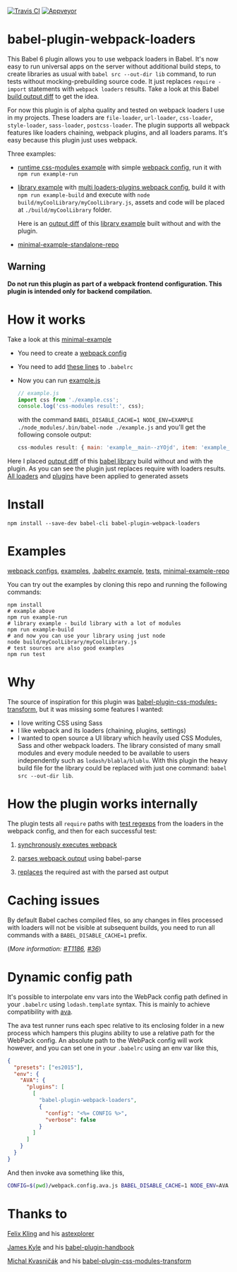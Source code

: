 [![Travis CI](https://travis-ci.org/istarkov/babel-plugin-webpack-loaders.svg?branch=master)](https://travis-ci.org/istarkov/babel-plugin-webpack-loaders)
[![Appveyor](https://ci.appveyor.com/api/projects/status/r4rctajjme24wl0q?svg=true)](https://ci.appveyor.com/project/istarkov/babel-plugin-webpack-loaders)

# babel-plugin-webpack-loaders

This Babel 6 plugin allows you to use webpack loaders in Babel.
It's now easy to run universal apps on the server without additional build steps, to create libraries as usual with `babel src --out-dir lib` command, to run tests without mocking-prebuilding source code.
It just replaces `require - import` statements with `webpack loaders` results. Take a look at this Babel [build output  diff](https://github.com/istarkov/babel-plugin-webpack-loaders/commit/2a7a6d1e61ea3d052b34afd5c3abc46f075d277c#diff-4) to get the idea.

For now this plugin is of alpha quality and tested on webpack loaders I use in my projects.
These loaders are `file-loader`, `url-loader`, `css-loader`, `style-loader`, `sass-loader`, `postcss-loader`.
The plugin supports all webpack features like loaders chaining, webpack plugins, and all loaders params. It's easy because this plugin just uses webpack.

Three examples:

- [runtime css-modules example](https://github.com/istarkov/babel-plugin-webpack-loaders/blob/master/examples/runExample/run.js) with simple [webpack config](https://github.com/istarkov/babel-plugin-webpack-loaders/blob/master/examples_webpack_configs/run.webpack.config.js),
run it with `npm run example-run`

- [library example](https://github.com/istarkov/babel-plugin-webpack-loaders/blob/master/examples/myCoolLibrary/myCoolLibrary.js) with [multi loaders-plugins webpack config](https://github.com/istarkov/babel-plugin-webpack-loaders/blob/master/examples_webpack_configs/lib.webpack.config.js),
build it with `npm run example-build` and execute with `node build/myCoolLibrary/myCoolLibrary.js`, assets and code will be placed at `./build/myCoolLibrary` folder.

  Here is an [output diff](https://github.com/istarkov/babel-plugin-webpack-loaders/commit/2a7a6d1e61ea3d052b34afd5c3abc46f075d277c#diff-4) of this [library example](https://github.com/istarkov/babel-plugin-webpack-loaders/blob/master/examples/myCoolLibrary/myCoolLibrary.js) built without and with the plugin.

- [minimal-example-standalone-repo](https://github.com/istarkov/minimal-example-for-babel-plugin-webpack-loaders)

## Warning

**Do not run this plugin as part of a webpack frontend configuration. This plugin is intended only for backend compilation.**


# How it works

Take a look at this [minimal-example](https://github.com/istarkov/minimal-example-for-babel-plugin-webpack-loaders)

- You need to create a [webpack config](https://github.com/istarkov/minimal-example-for-babel-plugin-webpack-loaders/blob/master/webpack.config.js)

- You need to add [these lines](https://github.com/istarkov/minimal-example-for-babel-plugin-webpack-loaders/blob/master/.babelrc#L1-L16) to `.babelrc`

- Now you can run [example.js](https://github.com/istarkov/minimal-example-for-babel-plugin-webpack-loaders/blob/master/example.js)

  ```javascript
  // example.js
  import css from './example.css';
  console.log('css-modules result:', css);
  ```

  with the command `BABEL_DISABLE_CACHE=1 NODE_ENV=EXAMPLE ./node_modules/.bin/babel-node ./example.js` and you'll get the following console output:

  ```javascript
  css-modules result: { main: 'example__main--zYOjd', item: 'example__item--W9XoN' }
  ```

Here I placed [output diff](https://github.com/istarkov/babel-plugin-webpack-loaders/commit/2a7a6d1e61ea3d052b34afd5c3abc46f075d277c#diff-4)
of this [babel library](https://github.com/istarkov/babel-plugin-webpack-loaders/blob/master/examples/myCoolLibrary/myCoolLibrary.js) build without and with the plugin.
As you can see the plugin just replaces require with loaders results. [All loaders](https://github.com/istarkov/babel-plugin-webpack-loaders/blob/example-output/build/myCoolLibrary/assets/myCoolStyle.css#L12) and [plugins](https://github.com/istarkov/babel-plugin-webpack-loaders/blob/example-output/build/myCoolLibrary/assets/myCoolStyle.css#L4) have been applied to generated assets


# Install

```shell
npm install --save-dev babel-cli babel-plugin-webpack-loaders
```

# Examples

[webpack configs](https://github.com/istarkov/babel-plugin-webpack-loaders/tree/master/examples_webpack_configs),
[examples](https://github.com/istarkov/babel-plugin-webpack-loaders/tree/master/examples),
[.babelrc example](https://github.com/istarkov/babel-plugin-webpack-loaders/blob/master/.babelrc),
[tests](https://github.com/istarkov/babel-plugin-webpack-loaders/tree/master/test),
[minimal-example-repo](https://github.com/istarkov/minimal-example-for-babel-plugin-webpack-loaders)

You can try out the examples by cloning this repo and running the following commands:

```shell
npm install
# example above
npm run example-run
# library example - build library with a lot of modules
npm run example-build
# and now you can use your library using just node
node build/myCoolLibrary/myCoolLibrary.js
# test sources are also good examples
npm run test
```

# Why

The source of inspiration for this plugin was [babel-plugin-css-modules-transform](https://github.com/michalkvasnicak/babel-plugin-css-modules-transform), but it was missing some features I wanted:

- I love writing CSS using Sass
- I like webpack and its loaders (chaining, plugins, settings)
- I wanted to open source a UI library which heavily used CSS Modules, Sass and other webpack loaders.
  The library consisted of many small modules and every module needed to be available to users independently such as  `lodash/blabla/blublu`.
  With this plugin the heavy build file for the library could be replaced with just one command: `babel src --out-dir lib`.

# How the plugin works internally

The plugin tests all `require` paths with [test regexps](https://github.com/istarkov/babel-plugin-webpack-loaders/blob/master/src/plugin.js#L91) from the loaders in the webpack config, and then for each successful test:

1. [synchronously executes webpack](https://github.com/istarkov/babel-plugin-webpack-loaders/blob/master/src/runWebPackSync.js#L15-L16)

2. [parses webpack output](https://github.com/istarkov/babel-plugin-webpack-loaders/blob/master/src/plugin.js#L7) using babel-parse

3. [replaces](https://github.com/istarkov/babel-plugin-webpack-loaders/blob/master/src/plugin.js#L104) the required ast with the parsed ast output

# Caching issues

By default Babel caches compiled files, so any changes in files processed with loaders will not be visible at subsequent builds,
you need to run all commands with a `BABEL_DISABLE_CACHE=1` prefix.

(_More information: [#T1186](https://phabricator.babeljs.io/T1186), [#36](https://github.com/istarkov/babel-plugin-webpack-loaders/issues/36)_)

# Dynamic config path

It's possible to interpolate env vars into the WebPack config path defined in your `.babelrc` using `lodash.template` syntax. This is mainly to achieve compatibility with [ava](https://github.com/sindresorhus/ava).

The ava test runner runs each spec relative to its enclosing folder in a new process which hampers this plugins ability to use a relative path for the WebPack config. An absolute path to the WebPack config will work however, and you can set one in your `.babelrc` using an env var like this,

```json
{
  "presets": ["es2015"],
  "env": {
    "AVA": {
      "plugins": [
        [
          "babel-plugin-webpack-loaders",
          {
            "config": "<%= CONFIG %>",
            "verbose": false
          }
        ]
      ]
    }
  }
}

```

And then invoke ava something like this,

```sh
CONFIG=$(pwd)/webpack.config.ava.js BABEL_DISABLE_CACHE=1 NODE_ENV=AVA ava --require babel-register src/**/*test.js
```

# Thanks to

[Felix Kling](https://github.com/fkling) and his [astexplorer](https://github.com/fkling/astexplorer)

[James Kyle](https://github.com/thejameskyle) and his [babel-plugin-handbook](https://github.com/thejameskyle/babel-plugin-handbook)

[Michal Kvasničák](https://github.com/michalkvasnicak) and his [babel-plugin-css-modules-transform](https://github.com/michalkvasnicak/babel-plugin-css-modules-transform)
